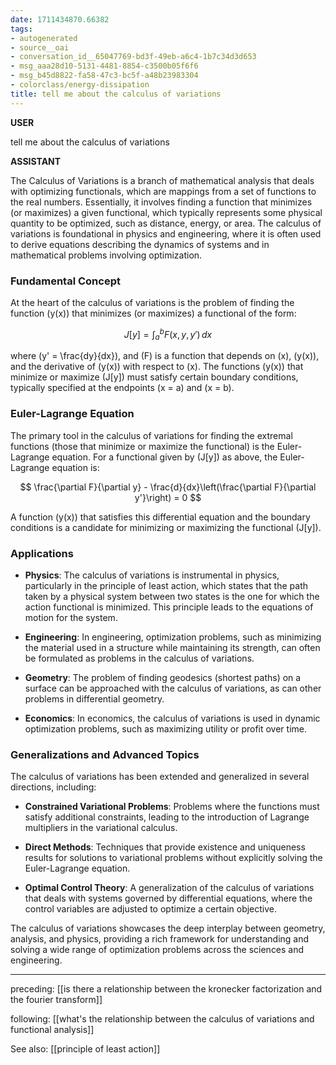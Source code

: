 ```yaml
---
date: 1711434870.66382
tags:
- autogenerated
- source__oai
- conversation_id__65047769-bd3f-49eb-a6c4-1b7c34d3d653
- msg_aaa28d10-5131-4481-8854-c3500b05f6f6
- msg_b45d8822-fa58-47c3-bc5f-a48b23983304
- colorclass/energy-dissipation
title: tell me about the calculus of variations
---
```


**USER**

tell me about the calculus of variations


**ASSISTANT**

The Calculus of Variations is a branch of mathematical analysis that deals with optimizing functionals, which are mappings from a set of functions to the real numbers. Essentially, it involves finding a function that minimizes (or maximizes) a given functional, which typically represents some physical quantity to be optimized, such as distance, energy, or area. The calculus of variations is foundational in physics and engineering, where it is often used to derive equations describing the dynamics of systems and in mathematical problems involving optimization.

### Fundamental Concept

At the heart of the calculus of variations is the problem of finding the function \(y(x)\) that minimizes (or maximizes) a functional of the form:

$$
J[y] = \int_{a}^{b} F(x, y, y') \, dx
$$

where \(y' = \frac{dy}{dx}\), and \(F\) is a function that depends on \(x\), \(y(x)\), and the derivative of \(y(x)\) with respect to \(x\). The functions \(y(x)\) that minimize or maximize \(J[y]\) must satisfy certain boundary conditions, typically specified at the endpoints \(x = a\) and \(x = b\).

### Euler-Lagrange Equation

The primary tool in the calculus of variations for finding the extremal functions (those that minimize or maximize the functional) is the Euler-Lagrange equation. For a functional given by \(J[y]\) as above, the Euler-Lagrange equation is:

$$
\frac{\partial F}{\partial y} - \frac{d}{dx}\left(\frac{\partial F}{\partial y'}\right) = 0
$$

A function \(y(x)\) that satisfies this differential equation and the boundary conditions is a candidate for minimizing or maximizing the functional \(J[y]\).

### Applications

- **Physics**: The calculus of variations is instrumental in physics, particularly in the principle of least action, which states that the path taken by a physical system between two states is the one for which the action functional is minimized. This principle leads to the equations of motion for the system.
  
- **Engineering**: In engineering, optimization problems, such as minimizing the material used in a structure while maintaining its strength, can often be formulated as problems in the calculus of variations.
  
- **Geometry**: The problem of finding geodesics (shortest paths) on a surface can be approached with the calculus of variations, as can other problems in differential geometry.
  
- **Economics**: In economics, the calculus of variations is used in dynamic optimization problems, such as maximizing utility or profit over time.

### Generalizations and Advanced Topics

The calculus of variations has been extended and generalized in several directions, including:

- **Constrained Variational Problems**: Problems where the functions must satisfy additional constraints, leading to the introduction of Lagrange multipliers in the variational calculus.
  
- **Direct Methods**: Techniques that provide existence and uniqueness results for solutions to variational problems without explicitly solving the Euler-Lagrange equation.
  
- **Optimal Control Theory**: A generalization of the calculus of variations that deals with systems governed by differential equations, where the control variables are adjusted to optimize a certain objective.

The calculus of variations showcases the deep interplay between geometry, analysis, and physics, providing a rich framework for understanding and solving a wide range of optimization problems across the sciences and engineering.


---

preceding: [[is there a relationship between the kronecker factorization and the fourier transform]]  


following: [[what's the relationship between the calculus of variations and functional analysis]]

See also: [[principle of least action]]